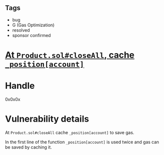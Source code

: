 ## Tags

- bug
- G (Gas Optimization)
- resolved
- sponsor confirmed

# [At `Product.sol#closeAll`, cache `_position[account]`](https://github.com/code-423n4/2021-12-perennial-findings/issues/65) 

# Handle

0x0x0x


# Vulnerability details

At `Product.sol#closeAll` cache `_position[account]` to save gas. 

In the first line of the function `_position[account]` is used twice and gas can be saved by caching it.

